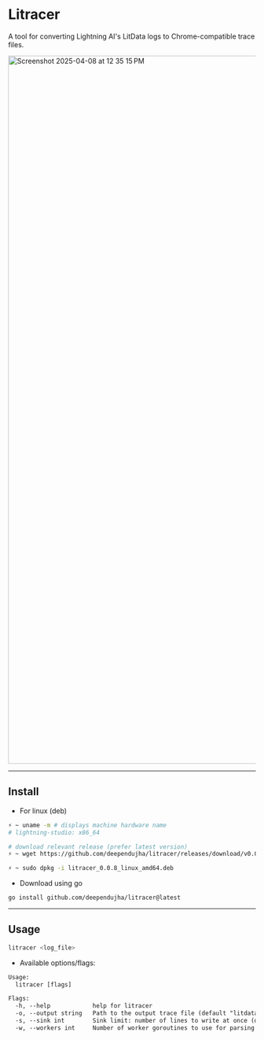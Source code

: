 # Litracer

A tool for converting Lightning AI's LitData logs to Chrome-compatible trace files.

<img width="1439" alt="Screenshot 2025-04-08 at 12 35 15 PM" src="https://github.com/user-attachments/assets/cfa919c8-2ba2-4a7a-b054-d94ccb3e15b1" />

---

## Install

- For linux (deb)

```bash
⚡ ~ uname -m # displays machine hardware name
# lightning-studio: x86_64

# download relevant release (prefer latest version)
⚡ ~ wget https://github.com/deependujha/litracer/releases/download/v0.0.8/litracer_0.0.8_linux_amd64.deb

⚡ ~ sudo dpkg -i litracer_0.0.8_linux_amd64.deb
```

- Download using go

```bash
go install github.com/deependujha/litracer@latest
```

---

## Usage

```bash
litracer <log_file>
```

- Available options/flags:

```txt
Usage:
  litracer [flags]

Flags:
  -h, --help            help for litracer
  -o, --output string   Path to the output trace file (default "litdata_trace.json")
  -s, --sink int        Sink limit: number of lines to write at once (default 100)
  -w, --workers int     Number of worker goroutines to use for parsing (default 1)
```
